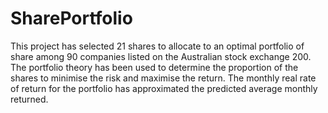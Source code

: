# SharePortfolio

This project has selected 21 shares to allocate to an optimal portfolio of share among 90 companies listed on the Australian stock 
exchange 200.
The portfolio theory has been used  to determine the proportion of the shares to minimise the risk and maximise the return.
The  monthly real rate of return for the portfolio has approximated the predicted average monthly returned.



